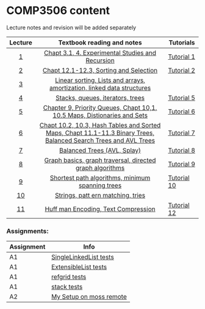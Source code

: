 # COMP3506 content

Lecture notes and revision will be added separately

| Lecture | Textbook reading and notes | Tutorials |
| :------------------: | :----: | --------|
| [1](lecture1.html)   | [Chapt 3.1, 4. Experimental Studies and Recursion](textbook_wk1.html) |  [Tutorial 1](tutorial1.html)       |
| [2](lecture2.html)   | [Chapt 12.1-12.3, Sorting and Selection](textbook_wk2.html) | [Tutorial 2](tutorial2.html)        |
| [3](lecture3.html)   | [Linear sorting, Lists and arrays, amortization, linked data structures](textbook_wk3.html) |         |
| [4](lecture4.html)   | [Stacks, queues, iterators, trees](textbook_wk4.html) | [Tutorial 5](tutorial5.html)|
| [5](lecture5.html)   | [Chapter 9, Priority Queues, Chapt 10,1, 10.5 Maps, Distionaries and Sets]() |  [Tutorial 6](tutorial6.html)|
| [6](lecture6.html)   | [Chapt 10.2, 10.3, Hash Tables and Sorted Maps, Chapt 11.1-11.3 Binary Trees, Balanced Search Trees and AVL Trees]() | [Tutorial 7](tutorial7.html)
| [7](lecture7.html)   | [Balanced Trees (AVL, Splay)]() |  [Tutorial 8](tutorial8.html)
| [8](lecture8.html)   | [Graph basics, graph traversal, directed graph algorithms]() | [Tutorial 9](tutorial9.html)
| [9](lecture9.html)   | [Shortest path algorithms, minimum spanning trees]() | [Tutorial 10]()
| [10](lecture10.html) | [Strings, patt ern matching, tries]() | 
| [11](lecture11.html) | [Huff man Encoding, Text Compression]()| [Tutorial 12]()

### Assignments:

|Assignment | Info |
| --- | ---
| A1 | [SingleLinkedList tests](../tests/test_ll.py)
| A1 | [ExtensibleList tests](../tests/test_el.py)
| A1 | [refgrid tests](../tests/test_refgrid.py)
| A1 | [stack tests](../tests/test_stack.py)
| A2 | [My Setup on moss remote](mosssetup.html)